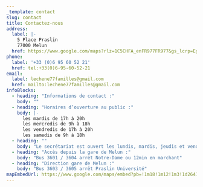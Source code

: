 ```yaml
---
_template: contact
slug: contact
title: Contactez-nous
address:
  label: |-
    5 Place Praslin
    77000 Melun
  href: https://www.google.com/maps?rlz=1C5CHFA_enFR977FR977&gs_lcrp=EgZjaHJvbWUyBggAEEUYOTIICAEQRRgnGDsyDAgCECMYJxiABBiKBTINCAMQLhivARjHARiABDIKCAQQABiABBiiBDIHCAUQABjvBTIKCAYQABiABBiiBDIGCAcQRRg80gEHMjEzajBqN6gCALACAA&um=1&ie=UTF-8&fb=1&gl=fr&sa=X&geocode=KaEvb0Gc-uVHMVYUQ6j61y9N&daddr=5+Pl.+Praslin,+77000+Melun
phone:
  label: '+33 (0)6 95 60 52 21'
  href: tel:+33(0)6-95-60-52-21
email:
  label: lechene77familles@gmail.com
  href: mailto:lechene77familles@gmail.com
infoBlocks:
  - heading: "Informations de contact :"
    body: ""
  - heading: "Horaires d’ouverture au public :"
    body: |-
      les mardis de 17h à 20h
      les mercredis de 9h à 18h
      les vendredis de 17h à 20h
      les samedis de 9h à 18h
  - heading: ""
    body: "Le secrétariat est ouvert les lundis, mardis, jeudis et vendredis de 13h à 18h."
  - heading: "Accès depuis la gare de Melun :"
    body: "Bus 3601 / 3604 arrêt Notre-Dame ou 12min en marchant"
  - heading: "Direction gare de Melun :"
    body: "Bus 3603 / 3605 arrêt Praslin Université"
mapEmbedUrl: https://www.google.com/maps/embed?pb=!1m18!1m12!1m3!1d2641.8169636297253!2d2.655250877706947!3d48.53673937129036!2m3!1f0!2f0!3f0!3m2!1i1024!2i768!4f13.1!3m3!1m2!1s0x47e5fa9c416f2fa1%3A0x4d2fd7faa8431456!2sLE%20CH%C3%8ANE%20ET%20SES%20RACINES!5e0!3m2!1sfr!2sfr!4v1746603563142!5m2!1sfr!2sfr
---
```

